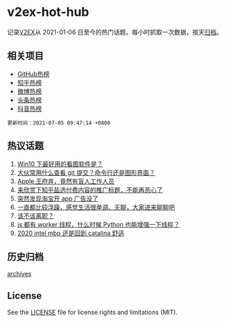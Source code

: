 # v2ex-hot-hub

 记录[V2EX](https://www.v2ex.com/)从 2021-01-06 日至今的热门话题。每小时抓取一次数据，按天[归档](archives)。
 
 ## 相关项目

- [GitHub热榜](https://github.com/lonnyzhang423/github-hot-hub)
- [知乎热榜](https://github.com/lonnyzhang423/zhihu-hot-hub)
- [微博热榜](https://github.com/lonnyzhang423/weibo-hot-hub)
- [头条热榜](https://github.com/lonnyzhang423/toutiao-hot-hub)
- [抖音热榜](https://github.com/lonnyzhang423/douyin-hot-hub)


 `更新时间：2021-07-05 09:47:14 +0800`

## 热议话题

1. [Win10 下最好用的看图软件是？](https://www.v2ex.com/t/787453)
1. [大伙常用什么查看 git 提交？命令行还是图形界面？](https://www.v2ex.com/t/787434)
1. [Apple 王府井，竟然有盲人工作人员](https://www.v2ex.com/t/787503)
1. [来欣赏下知乎盐选付费内容的推广标题，不能再恶心了](https://www.v2ex.com/t/787416)
1. [突然发现淘宝开 app 广告没了](https://www.v2ex.com/t/787460)
1. [一直都比较浮躁，感觉生活很单调、无聊，大家进来聊聊吧](https://www.v2ex.com/t/787428)
1. [该不该离职？](https://www.v2ex.com/t/787457)
1. [js 都有 worker 线程，什么时候 Python 也能增强一下线程？](https://www.v2ex.com/t/787433)
1. [2020 intel mbp 还是回到 catalina 舒适](https://www.v2ex.com/t/787412)

## 历史归档

[archives](archives)

## License

See the [LICENSE](LICENSE) file for license rights and limitations (MIT).
